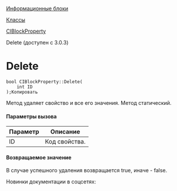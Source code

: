 [Информационные блоки](/api_help/iblock/index.php)

[Классы](/api_help/iblock/classes/index.php)

[CIBlockProperty](/api_help/iblock/classes/ciblockproperty/index.php)

Delete (доступен с 3.0.3)

Delete
======

```
bool CIBlockProperty::Delete(
	int ID
);Копировать
```

Метод удаляет свойство и все его значения. Метод статический.

#### Параметры вызова

| Параметр | Описание |
| --- | --- |
| ID | Код свойства. |

#### Возвращаемое значение

В случае успешного удаления возвращается true, иначе - false.

Новинки документации в соцсетях: